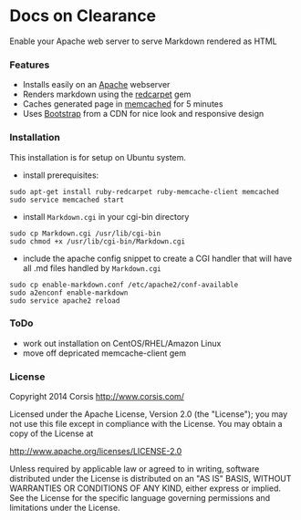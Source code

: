 Docs on Clearance
=================

Enable your Apache web server to serve Markdown rendered as HTML

### Features

* Installs easily on an [Apache](http://httpd.apache.org/) webserver
* Renders markdown using the [redcarpet](https://github.com/vmg/redcarpet) gem
* Caches generated page in [memcached](http://memcached.org/) for 5 minutes
* Uses [Bootstrap](http://getbootstrap.com/) from a CDN for nice look and responsive design

### Installation

This installation is for setup on Ubuntu system.

* install prerequisites:

```
sudo apt-get install ruby-redcarpet ruby-memcache-client memcached
sudo service memcached start
```

* install `Markdown.cgi` in your cgi-bin directory

```
sudo cp Markdown.cgi /usr/lib/cgi-bin
sudo chmod +x /usr/lib/cgi-bin/Markdown.cgi
```

* include the apache config snippet to create a CGI handler that will have all .md files handled by `Markdown.cgi`

```
sudo cp enable-markdown.conf /etc/apache2/conf-available
sudo a2enconf enable-markdown
sudo service apache2 reload
```

### ToDo

* work out installation on CentOS/RHEL/Amazon Linux
* move off depricated memcache-client gem

### License

Copyright 2014 Corsis
http://www.corsis.com/

Licensed under the Apache License, Version 2.0 (the "License");
you may not use this file except in compliance with the License.
You may obtain a copy of the License at

http://www.apache.org/licenses/LICENSE-2.0

Unless required by applicable law or agreed to in writing, software
distributed under the License is distributed on an "AS IS" BASIS,
WITHOUT WARRANTIES OR CONDITIONS OF ANY KIND, either express or implied.
See the License for the specific language governing permissions and
limitations under the License.

